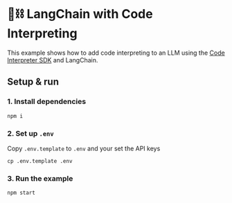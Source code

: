 # 🦜⛓️ LangChain with Code Interpreting

This example shows how to add code interpreting to an LLM using the [Code Interpreter SDK](https://github.com/e2b-dev/code-interpreter) and LangChain.

## Setup & run
### 1. Install dependencies
```
npm i
```

### 2. Set up `.env`

Copy `.env.template` to `.env` and your set the API keys
```
cp .env.template .env
```

### 3. Run the example
```
npm start
```
